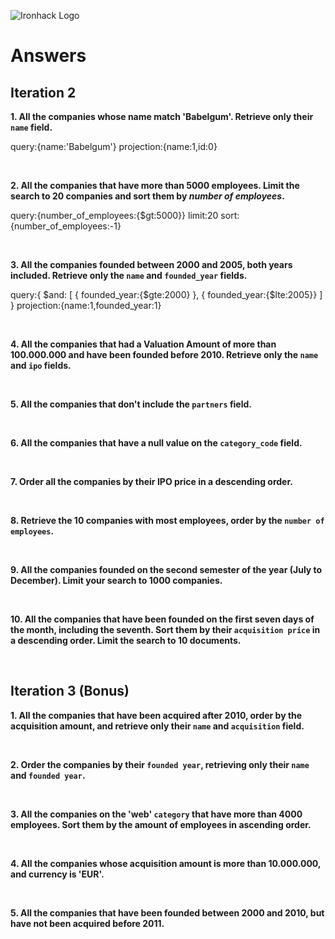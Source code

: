 ![Ironhack Logo](https://i.imgur.com/1QgrNNw.png)

# Answers

## Iteration 2

**1. All the companies whose name match 'Babelgum'. Retrieve only their `name` field.**

query:{name:'Babelgum'}
projection:{name:1,id:0}

<br>

**2. All the companies that have more than 5000 employees. Limit the search to 20 companies and sort them by _number of employees_.**

query:{number_of_employees:{$gt:5000}}
limit:20
sort:{number_of_employees:-1}

<br>

**3. All the companies founded between 2000 and 2005, both years included. Retrieve only the `name` and `founded_year` fields.**

query:{ $and: [ { founded_year:{$gte:2000} }, { founded_year:{$lte:2005}} ] }
projection:{name:1,founded_year:1}

<br>

**4. All the companies that had a Valuation Amount of more than 100.000.000 and have been founded before 2010. Retrieve only the `name` and `ipo` fields.**

<!-- Your Query Goes Here -->

<br>

**5. All the companies that don't include the `partners` field.**

<!-- Your Query Goes Here -->

<br>

**6. All the companies that have a null value on the `category_code` field.**

<!-- Your Query Goes Here -->

<br>

**7. Order all the companies by their IPO price in a descending order.**

<!-- Your Query Goes Here -->

<br>

**8. Retrieve the 10 companies with most employees, order by the `number of employees`.**

<!-- Your Query Goes Here -->

<br>

**9. All the companies founded on the second semester of the year (July to December). Limit your search to 1000 companies.**

<!-- Your Query Goes Here -->

<br>

**10. All the companies that have been founded on the first seven days of the month, including the seventh. Sort them by their `acquisition price` in a descending order. Limit the search to 10 documents.**

<!-- Your Query Goes Here -->

<br>

## Iteration 3 (Bonus)

**1. All the companies that have been acquired after 2010, order by the acquisition amount, and retrieve only their `name` and `acquisition` field.**

<!-- Your Query Goes Here -->

<br>

**2. Order the companies by their `founded year`, retrieving only their `name` and `founded year`.**

<!-- Your Query Goes Here -->

<br>

**3. All the companies on the 'web' `category` that have more than 4000 employees. Sort them by the amount of employees in ascending order.**

<!-- Your Query Goes Here -->

<br>

**4. All the companies whose acquisition amount is more than 10.000.000, and currency is 'EUR'.**

<!-- Your Query Goes Here -->

<br>

**5. All the companies that have been founded between 2000 and 2010, but have not been acquired before 2011.**

<!-- Your Query Goes Here -->

<br>
